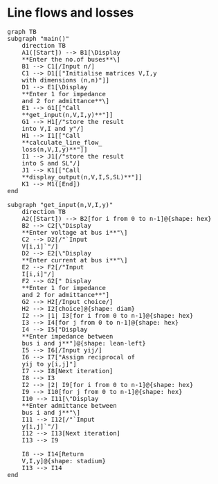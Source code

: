 <script type="module">
	import mermaid from 'https://cdn.jsdelivr.net/npm/mermaid@11.4/dist/mermaid.esm.min.mjs';
	mermaid.initialize({
		startOnLoad: true,
		theme: 'light'
	});
</script>

# Line flows and losses


<pre class="mermaid">
graph TB
subgraph "main()"
    direction TB
    A1([Start]) --> B1[\Display 
    **Enter the no.of buses**\]
    B1 --> C1[/Input n/]
    C1 --> D1[["Initialise matrices V,I,y 
    with dimensions (n,n)"]]
    D1 --> E1[\Display
    **Enter 1 for impedance 
    and 2 for admittance**\]
    E1 --> G1[["Call 
    **get_input(n,V,I,y)**"]]
    G1 --> H1[/"store the result 
    into V,I and y"/]
    H1 --> I1[["Call 
    **calculate_line_flow_
    loss(n,V,I,y)**"]]
    I1 --> J1[/"store the result
    into S and SL"/]
    J1 --> K1[["Call 
    **display_output(n,V,I,S,SL)**"]]
    K1 --> M1([End])
end

subgraph "get_input(n,V,I,y)"
    direction TB
    A2([Start]) --> B2[for i from 0 to n-1]@{shape: hex}
    B2 --> C2[\"Display 
    **Enter voltage at bus i**"\]
    C2 --> D2[/"`Input 
    V[i,i]`"/]
    D2 --> E2[\"Display 
    **Enter current at bus i**"\]
    E2 --> F2[/"Input
    I[i,i]"/]
    F2 --> G2[" Display 
    **Enter 1 for impedance 
    and 2 for admittance**"]
    G2 --> H2[/Input choice/]
    H2 --> I2[choice]@{shape: diam}
    I2 --> |1| I3[for i from 0 to n-1]@{shape: hex}
    I3 --> I4[for j from 0 to n-1]@{shape: hex}
    I4 --> I5["Display 
    **Enter impedance between 
    bus i and j**"]@{shape: lean-left}
    I5 --> I6[/Input yij/]
    I6 --> I7["Assign reciprocal of 
    yij to y[i,j]"]
    I7 --> I8[Next iteration]
    I8 --> I3
    I2 --> |2| I9[for i from 0 to n-1]@{shape: hex}
    I9 --> I10[for j from 0 to n-1]@{shape: hex}
    I10 --> I11[\"Display 
    **Enter admittance between 
    bus i and j**"\]
    I11 --> I12[/"`Input 
    y[i,j]`"/]
    I12 --> I13[Next iteration]
    I13 --> I9

    I8 --> I14[Return 
    V,I,y]@{shape: stadium}
    I13 --> I14
end
</pre>

